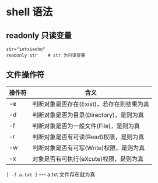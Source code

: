 # shell 语法

## readonly 只读变量

```shell
str="iotxiaohu"
readonly str    # str 为只读变量
```

## 文件操作符

| 操作符 | 含义                                      |
| ------ | ----------------------------------------- |
| -e     | 判断对象是否存在(Exist)，若存在则结果为真 |
| -d     | 判断对象是否为目录(Directory)，是则为真   |
| -f     | 判断对象是否为一般文件(File)，是则为真    |
| -r     | 判断对象是否有可读(Read)权限，是则为真    |
| -w     | 判断对象是否有可写(Write)权限，是则为真   |
| -x     | 对象是否有可执行(eXcute)权限，是则为真    |

`[ -f a.txt ]`  --- a.txt 文件存在就为真
